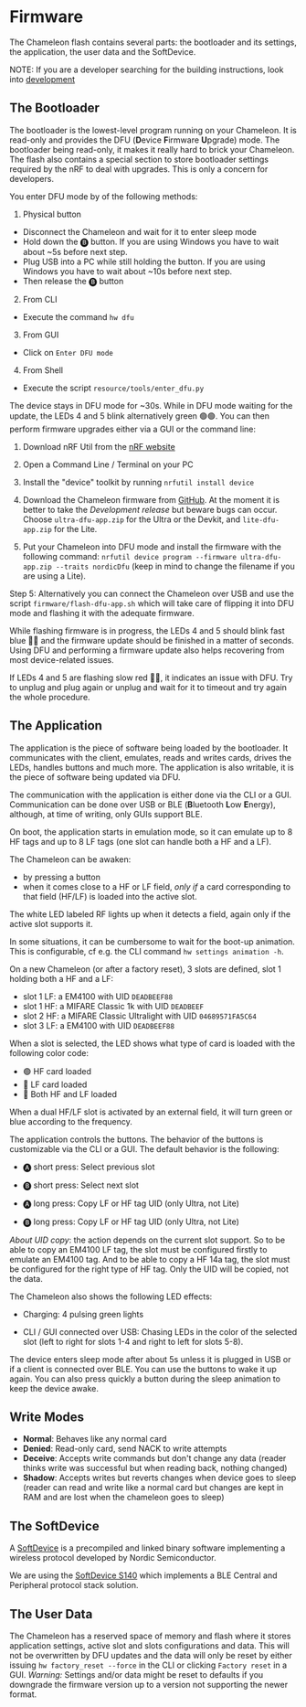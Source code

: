 # Firmware

The Chameleon flash contains several parts: the bootloader and its settings, the application, the user data and the SoftDevice.

NOTE: If you are a developer searching for the building instructions, look into [development](./development.md)

## The Bootloader

The bootloader is the lowest-level program running on your Chameleon. It is read-only and provides the DFU (**D**evice **F**irmware **U**pgrade) mode. The bootloader being read-only, it makes it really hard to brick your Chameleon. The flash also contains a special section to store bootloader settings required by the nRF to deal with upgrades. This is only a concern for developers.


You enter DFU mode by of the following methods:

1. Physical button

- Disconnect the Chameleon and wait for it to enter sleep mode
- Hold down the 🅑 button. If you are using Windows you have to wait about ~5s before next step.
- Plug USB into a PC while still holding the button. If you are using Windows you have to wait about ~10s before next step.
- Then release the 🅑 button

2. From CLI

- Execute the command `hw dfu`

3. From GUI

- Click on `Enter DFU mode`

4. From Shell

- Execute the script `resource/tools/enter_dfu.py`

The device stays in DFU mode for ~30s.
While in DFU mode waiting for the update, the LEDs 4 and 5 blink alternatively green 🟢🟢.
You can then perform firmware upgrades either via a GUI or the command line:

1. Download nRF Util from the [nRF website](https://www.nordicsemi.com/Products/Development-tools/nrf-util)

2. Open a Command Line / Terminal on your PC

3. Install the "device" toolkit by running `nrfutil install device`

4. Download the Chameleon firmware from [GitHub](https://github.com/RfidResearchGroup/ChameleonUltra/releases). At the moment it is better to take the *Development release* but beware bugs can occur. Choose `ultra-dfu-app.zip` for the Ultra or the Devkit, and `lite-dfu-app.zip` for the Lite.

5. Put your Chameleon into DFU mode and install the firmware with the following command: `nrfutil device program --firmware ultra-dfu-app.zip --traits nordicDfu` (keep in mind to change the filename if you are using a Lite).

Step 5: Alternatively you can connect the Chameleon over USB and use the script `firmware/flash-dfu-app.sh` which will take care of flipping it into DFU mode and flashing it with the adequate firmware.

While flashing firmware is in progress, the LEDs 4 and 5 should blink fast blue 🔵🔵 and the firmware update should be finished in a matter of seconds. Using DFU and performing a firmware update also helps recovering from most device-related issues.

If LEDs 4 and 5 are flashing slow red 🔴🔴, it indicates an issue with DFU. Try to unplug and plug again or unplug and wait for it to timeout and try again the whole procedure.

## The Application

The application is the piece of software being loaded by the bootloader. It communicates with the client, emulates, reads and writes cards, drives the LEDs, handles buttons and much more. The application is also writable, it is the piece of software being updated via DFU.

The communication with the application is either done via the CLI or a GUI. Communication can be done over USB or BLE (**B**luetooth **L**ow **E**nergy), although, at time of writing, only GUIs support BLE.

On boot, the application starts in emulation mode, so it can emulate up to 8 HF tags and up to 8 LF tags (one slot can handle both a HF and a LF).

The Chameleon can be awaken:

- by pressing a button
- when it comes close to a HF or LF field, *only if* a card corresponding to that field (HF/LF) is loaded into the active slot.

The white LED labeled RF lights up when it detects a field, again only if the active slot supports it.

In some situations, it can be cumbersome to wait for the boot-up animation. This is configurable, cf e.g. the CLI command `hw settings animation -h`.

On a new Chameleon (or after a factory reset), 3 slots are defined, slot 1 holding both a HF and a LF:

- slot 1 LF: a EM4100 with UID `DEADBEEF88`
- slot 1 HF: a MIFARE Classic 1k with UID `DEADBEEF`
- slot 2 HF: a MIFARE Classic Ultralight  with UID `04689571FA5C64`
- slot 3 LF: a EM4100 with UID `DEADBEEF88`

When a slot is selected, the LED shows what type of card is loaded with the following color code:

- 🟢 HF card loaded
- 🔵 LF card loaded
- 🔴 Both HF and LF loaded

When a dual HF/LF slot is activated by an external field, it will turn green or blue according to the frequency.

The application controls the buttons. The behavior of the buttons is customizable via the CLI or a GUI. The default behavior is the following:

- 🅐 short press: Select previous slot

- 🅑 short press: Select next slot

- 🅐 long press: Copy LF or HF tag UID (only Ultra, not Lite)

- 🅑 long press: Copy LF or HF tag UID (only Ultra, not Lite)

*About UID copy*: the action depends on the current slot support. So to be able to copy an EM4100 LF tag, the slot must be configured firstly to emulate an EM4100 tag. And to be able to copy a HF 14a tag, the slot must be configured for the right type of HF tag. Only the UID will be copied, not the data.

The Chameleon also shows the following LED effects:

- Charging: 4 pulsing green lights

- CLI / GUI connected over USB: Chasing LEDs in the color of the selected slot (left to right for slots 1-4 and right to left for slots 5-8).

The device enters sleep mode after about 5s unless it is plugged in USB or if a client is connected over BLE. You can use the buttons to wake it up again. You can also press quickly a button during the sleep animation to keep the device awake.

## Write Modes
- **Normal**: Behaves like any normal card
- **Denied**: Read-only card, send NACK to write attempts
- **Deceive**: Accepts write commands but don't change any data (reader thinks write was successful but when reading back, nothing changed)
- **Shadow**: Accepts writes but reverts changes when device goes to sleep (reader can read and write like a normal card but changes are kept in RAM and are lost when the chameleon goes to sleep) 

## The SoftDevice

A [SoftDevice](https://infocenter.nordicsemi.com/index.jsp?topic=%2Fstruct_nrf52%2Fstruct%2Fnrf52_softdevices.html) is a precompiled and linked binary software implementing a wireless protocol developed by Nordic Semiconductor.

We are using the [SoftDevice S140](https://infocenter.nordicsemi.com/index.jsp?topic=%2Fstruct_nrf52%2Fstruct%2Fnrf52_softdevices.html) which implements a BLE Central and Peripheral protocol stack solution.

## The User Data

The Chameleon has a reserved space of memory and flash where it stores application settings, active slot and slots configurations and data. This will not be overwritten by DFU updates and the data will only be reset by either issuing `hw factory_reset --force` in the CLI or clicking `Factory reset` in a GUI.
*Warning:* Settings and/or data might be reset to defaults if you downgrade the firmware version up to a version not supporting the newer format.
